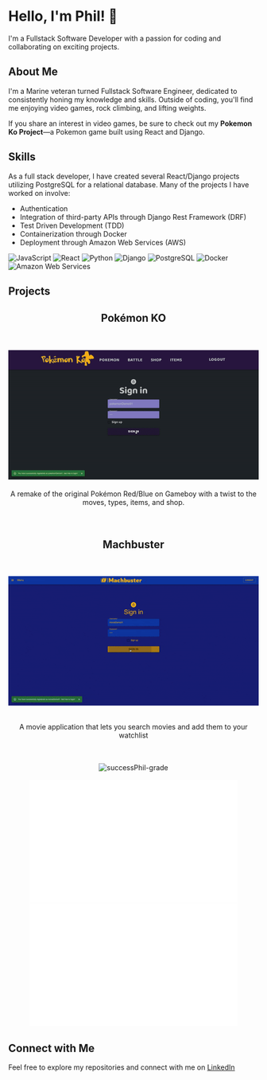 # Hello, I'm Phil! 👋

I'm a Fullstack Software Developer with a passion for coding and collaborating on exciting projects.

## About Me

I'm a Marine veteran turned Fullstack Software Engineer, dedicated to consistently honing my knowledge and skills. Outside of coding, you'll find me enjoying video games, rock climbing, and lifting weights.

If you share an interest in video games, be sure to check out my **Pokemon Ko Project**—a Pokemon game built using React and Django.

## Skills

As a full stack developer, I have created several React/Django projects utilizing PostgreSQL for a relational database. Many of the projects I have worked on involve:

- Authentication
- Integration of third-party APIs through Django Rest Framework (DRF)
- Test Driven Development (TDD)
- Containerization through Docker
- Deployment through Amazon Web Services (AWS)

 ![JavaScript](https://img.shields.io/badge/-JavaScript-000?style=flat&logo=javascript&logoColor=yellow) ![React](https://img.shields.io/badge/-React-61DAFB?style=flat&logo=react&logoColor=white) ![Python](https://img.shields.io/badge/-Python-3776AB?style=flat&logo=python&logoColor=white) ![Django](https://img.shields.io/badge/-Django-092E20?style=flat&logo=django&logoColor=white) ![PostgreSQL](https://img.shields.io/badge/-PostgreSQL-336791?style=flat&logo=postgresql&logoColor=white) ![Docker](https://img.shields.io/badge/-Docker-2496ED?style=flat&logo=docker&logoColor=white) ![Amazon Web Services](https://img.shields.io/badge/-AWS-232F3E?style=flat&logo=amazon-aws&logoColor=white)

## Projects
<div align="center"> 
 <h2><a href="https://github.com/successPhil/PokemonKO-prod" style="text-decoration: none;"><strong>Pokémon KO</strong></a></h2>
 <br>
<br>
<img src="https://github.com/successPhil/demo-gifs/blob/main/pokemon-ko-demo.gif?raw=true" alt="pokemonko-demo">
<br>
<br>
A remake of the original Pokémon Red/Blue on Gameboy with a twist to the moves, types, items, and shop.
</div>

<br>
<br>

<div align="center">
 <h2><a href="https://github.com/successPhil/movietracker" style="text-decoration: none;"><strong>Machbuster</strong></a></h2>
 <br>
<br>
<img src="https://github.com/successPhil/demo-gifs/blob/main/machbuster-demo.gif?raw=true" alt="machbuster-demo">
<br>
<br>

A movie application that lets you search movies and add them to your watchlist

</div>
<br>
<br>

<div align="center">
<img src="https://github-readme-stats.vercel.app/api?username=successPhil&theme=midnight-purple&show_icons=true" alt="successPhil-grade" width="740">
</div>
<br/>
<div align="center">
<img src="https://raw.githubusercontent.com/successPhil/github-stats/master/generated/overview.svg#gh-dark-mode-only" alt="successPhil-stats" width="420">
<img src="https://raw.githubusercontent.com/successPhil/github-stats/master/generated/languages.svg#gh-dark-mode-only" alt="successPhil-lang" width="420">
</div>



## Connect with Me

Feel free to explore my repositories and connect with me on [LinkedIn](https://www.linkedin.com/in/phillip-basti/)



